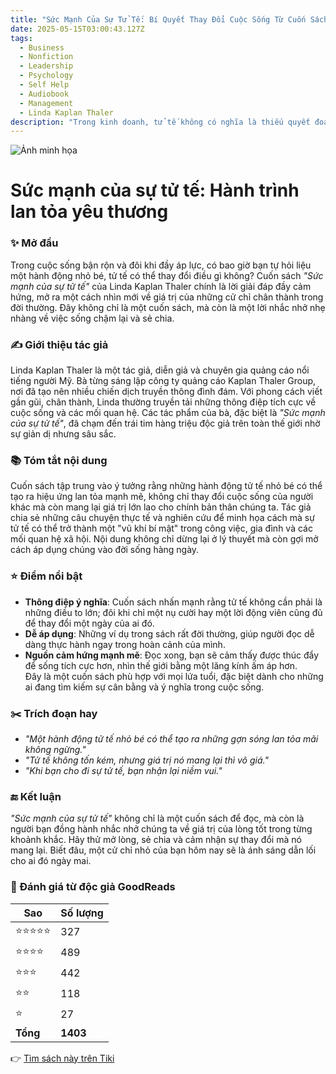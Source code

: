 ```yaml
---
title: "Sức Mạnh Của Sự Tử Tế: Bí Quyết Thay Đổi Cuộc Sống Từ Cuốn Sách Truyền Cảm Hứng"
date: 2025-05-15T03:00:43.127Z
tags:
  - Business
  - Nonfiction
  - Leadership
  - Psychology
  - Self Help
  - Audiobook
  - Management
  - Linda Kaplan Thaler
description: "Trong kinh doanh, tử tế không có nghĩa là thiếu quyết đoán hay cả nể… chẳng dễ mà thành được người tử tế, nhưng một khi đã được rồi thì bạn sẽ:Nổi trội hơnKiếm được nhiều tiền hơnVui hơnKhỏe mạnh hơnSống lâu hơn để tận hưởng bốn điều kể trên. Tử tế là một sức mạnh không ngờ!"
---
```


![Ảnh minh họa](https://images-na.ssl-images-amazon.com/images/S/compressed.photo.goodreads.com/books/1426603491i/25161477.jpg) 

# Sức mạnh của sự tử tế: Hành trình lan tỏa yêu thương

### ✨ Mở đầu  
Trong cuộc sống bận rộn và đôi khi đầy áp lực, có bao giờ bạn tự hỏi liệu một hành động nhỏ bé, tử tế có thể thay đổi điều gì không? Cuốn sách *"Sức mạnh của sự tử tế"* của Linda Kaplan Thaler chính là lời giải đáp đầy cảm hứng, mở ra một cách nhìn mới về giá trị của những cử chỉ chân thành trong đời thường. Đây không chỉ là một cuốn sách, mà còn là một lời nhắc nhở nhẹ nhàng về việc sống chậm lại và sẻ chia.

### ✍️ Giới thiệu tác giả  
Linda Kaplan Thaler là một tác giả, diễn giả và chuyên gia quảng cáo nổi tiếng người Mỹ. Bà từng sáng lập công ty quảng cáo Kaplan Thaler Group, nơi đã tạo nên nhiều chiến dịch truyền thông đình đám. Với phong cách viết gần gũi, chân thành, Linda thường truyền tải những thông điệp tích cực về cuộc sống và các mối quan hệ. Các tác phẩm của bà, đặc biệt là *"Sức mạnh của sự tử tế"*, đã chạm đến trái tim hàng triệu độc giả trên toàn thế giới nhờ sự giản dị nhưng sâu sắc.

### 📚 Tóm tắt nội dung  
Cuốn sách tập trung vào ý tưởng rằng những hành động tử tế nhỏ bé có thể tạo ra hiệu ứng lan tỏa mạnh mẽ, không chỉ thay đổi cuộc sống của người khác mà còn mang lại giá trị lớn lao cho chính bản thân chúng ta. Tác giả chia sẻ những câu chuyện thực tế và nghiên cứu để minh họa cách mà sự tử tế có thể trở thành một "vũ khí bí mật" trong công việc, gia đình và các mối quan hệ xã hội. Nội dung không chỉ dừng lại ở lý thuyết mà còn gợi mở cách áp dụng chúng vào đời sống hàng ngày.

### ⭐ Điểm nổi bật  
- **Thông điệp ý nghĩa**: Cuốn sách nhấn mạnh rằng tử tế không cần phải là những điều to lớn; đôi khi chỉ một nụ cười hay một lời động viên cũng đủ để thay đổi một ngày của ai đó.  
- **Dễ áp dụng**: Những ví dụ trong sách rất đời thường, giúp người đọc dễ dàng thực hành ngay trong hoàn cảnh của mình.  
- **Nguồn cảm hứng mạnh mẽ**: Đọc xong, bạn sẽ cảm thấy được thúc đẩy để sống tích cực hơn, nhìn thế giới bằng một lăng kính ấm áp hơn.  
Đây là một cuốn sách phù hợp với mọi lứa tuổi, đặc biệt dành cho những ai đang tìm kiếm sự cân bằng và ý nghĩa trong cuộc sống.

### ✂️ Trích đoạn hay  
- *"Một hành động tử tế nhỏ bé có thể tạo ra những gợn sóng lan tỏa mãi không ngừng."*  
- *"Tử tế không tốn kém, nhưng giá trị nó mang lại thì vô giá."*  
- *"Khi bạn cho đi sự tử tế, bạn nhận lại niềm vui."*

### 🔚 Kết luận  
*"Sức mạnh của sự tử tế"* không chỉ là một cuốn sách để đọc, mà còn là người bạn đồng hành nhắc nhở chúng ta về giá trị của lòng tốt trong từng khoảnh khắc. Hãy thử mở lòng, sẻ chia và cảm nhận sự thay đổi mà nó mang lại. Biết đâu, một cử chỉ nhỏ của bạn hôm nay sẽ là ánh sáng dẫn lối cho ai đó ngày mai.


### 💖 Đánh giá từ độc giả GoodReads

| Sao    | Số lượng |
|--------|----------|
| ⭐⭐⭐⭐⭐ | 327 |
| ⭐⭐⭐⭐ | 489 |
| ⭐⭐⭐ | 442 |
| ⭐⭐ | 118 |
| ⭐ | 27 |
| **Tổng** | **1403** |


👉 [Tìm sách này trên Tiki](https://tiki.vn/search?q=S%E1%BB%A9c%20M%E1%BA%A1nh%20C%E1%BB%A7a%20S%E1%BB%B1%20T%E1%BB%AD%20T%E1%BA%BF)